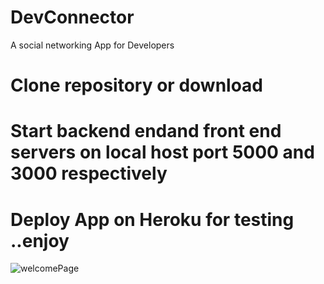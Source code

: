 # DevConnector
A social networking App for Developers

# Clone repository or download 
# Start backend endand front end servers on local host port 5000 and 3000 respectively 
# Deploy App on Heroku for testing ..enjoy

![welcomePage](https://user-images.githubusercontent.com/37632283/59257761-7e7cc080-8c2e-11e9-99f3-0d7bae258978.PNG)


